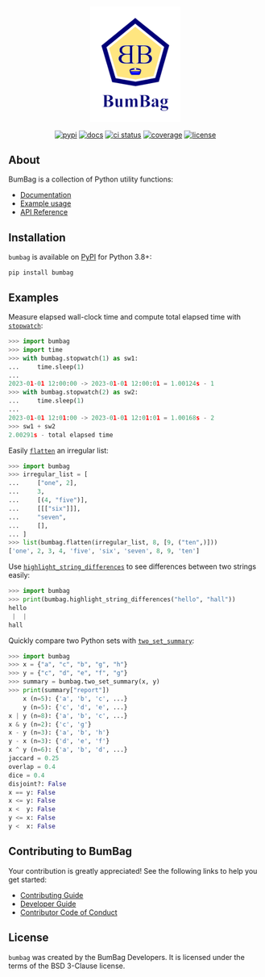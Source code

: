 <p align="center">
<img src="https://raw.githubusercontent.com/estripling/bumbag/main/docs/source/_static/logo.png" width="180" alt="The BumBag logo.">
</p>

<p align="center">
<a href="https://pypi.org/project/bumbag"><img alt="pypi" src="https://img.shields.io/pypi/v/bumbag"></a>
<a href="https://readthedocs.org/projects/bumbag/?badge=latest"><img alt="docs" src="https://readthedocs.org/projects/bumbag/badge/?version=latest"></a>
<a href="https://github.com/estripling/bumbag/actions/workflows/ci.yml"><img alt="ci status" src="https://github.com/estripling/bumbag/actions/workflows/ci.yml/badge.svg?branch=main"></a>
<a href="https://codecov.io/gh/estripling/bumbag"><img alt="coverage" src="https://codecov.io/github/estripling/bumbag/coverage.svg?branch=main"></a>
<a href="https://github.com/estripling/bumbag/blob/main/LICENSE"><img alt="license" src="https://img.shields.io/pypi/l/bumbag"></a>
</p>

## About

BumBag is a collection of Python utility functions:

- [Documentation](https://bumbag.readthedocs.io/en/stable/index.html)
- [Example usage](https://bumbag.readthedocs.io/en/stable/example.html)
- [API Reference](https://bumbag.readthedocs.io/en/stable/autoapi/bumbag/index.html)

## Installation

`bumbag` is available on [PyPI](https://pypi.org/project/bumbag/) for Python 3.8+:

```shell
pip install bumbag
```

## Examples

Measure elapsed wall-clock time and compute total elapsed time with [`stopwatch`](https://bumbag.readthedocs.io/en/stable/autoapi/bumbag/index.html#bumbag.stopwatch):

```python
>>> import bumbag
>>> import time
>>> with bumbag.stopwatch(1) as sw1:
...     time.sleep(1)
...
2023-01-01 12:00:00 -> 2023-01-01 12:00:01 = 1.00124s - 1
>>> with bumbag.stopwatch(2) as sw2:
...     time.sleep(1)
...
2023-01-01 12:01:00 -> 2023-01-01 12:01:01 = 1.00168s - 2
>>> sw1 + sw2
2.00291s - total elapsed time
```

Easily [`flatten`](https://bumbag.readthedocs.io/en/stable/autoapi/bumbag/index.html#bumbag.flatten) an irregular list:

```python
>>> import bumbag
>>> irregular_list = [
...     ["one", 2],
...     3,
...     [(4, "five")],
...     [[["six"]]],
...     "seven",
...     [],
... ]
>>> list(bumbag.flatten(irregular_list, 8, [9, ("ten",)]))
['one', 2, 3, 4, 'five', 'six', 'seven', 8, 9, 'ten']
```

Use [`highlight_string_differences`](https://bumbag.readthedocs.io/en/stable/autoapi/bumbag/index.html#bumbag.highlight_string_differences) to see differences between two strings easily:

```python
>>> import bumbag
>>> print(bumbag.highlight_string_differences("hello", "hall"))
hello
 |  |
hall
```

Quickly compare two Python sets with [`two_set_summary`](https://bumbag.readthedocs.io/en/stable/autoapi/bumbag/index.html#bumbag.two_set_summary):

```python
>>> import bumbag
>>> x = {"a", "c", "b", "g", "h"}
>>> y = {"c", "d", "e", "f", "g"}
>>> summary = bumbag.two_set_summary(x, y)
>>> print(summary["report"])
    x (n=5): {'a', 'b', 'c', ...}
    y (n=5): {'c', 'd', 'e', ...}
x | y (n=8): {'a', 'b', 'c', ...}
x & y (n=2): {'c', 'g'}
x - y (n=3): {'a', 'b', 'h'}
y - x (n=3): {'d', 'e', 'f'}
x ^ y (n=6): {'a', 'b', 'd', ...}
jaccard = 0.25
overlap = 0.4
dice = 0.4
disjoint?: False
x == y: False
x <= y: False
x <  y: False
y <= x: False
y <  x: False
```

## Contributing to BumBag

Your contribution is greatly appreciated!
See the following links to help you get started:

- [Contributing Guide](https://bumbag.readthedocs.io/en/latest/contributing.html)
- [Developer Guide](https://bumbag.readthedocs.io/en/latest/developers.html)
- [Contributor Code of Conduct](https://bumbag.readthedocs.io/en/latest/conduct.html)

## License

`bumbag` was created by the BumBag Developers.
It is licensed under the terms of the BSD 3-Clause license.
